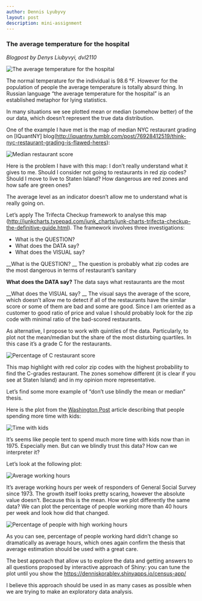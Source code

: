 ```yaml
---
author: Dennis Lyubyvy
layout: post
description: mini-assignment
---
```


### The average temperature for the hospital
_Blogpost by Denys Liubyvyi, dvl2110_

![The average temperature for the hospital](../assets/dennis_blogpost/12pcs-lot-LCD-Home-and-Baby-digital-Electronic-font-b-thermometer-b-font-baby-temperature-font.jpg)

The normal temperature for the individual is 98.6 °F. However for the population of people the average temperature is totally absurd thing. In Russian language “the average temperature for the hospital” is an established metaphor for lying statistics. 

In many situations we see plotted mean or median (somehow better) of the our data, which doesn’t represent the true data distribution. 

One of the example I have met is the map of median NYC restaurant grading on [IQuantNY] blog(http://iquantny.tumblr.com/post/76928412519/think-nyc-restaurant-grading-is-flawed-heres): 

![Median restaurant score](../assets/dennis_blogpost/map.jpg)

Here is the problem I have with this map: I don’t really understand what it gives to me. Should I consider not going to restaurants in red zip codes? Should I move to live to Staten Island? How dangerous are red zones and how safe are green ones?

The average level as an indicator doesn’t allow me to understand what is really going on. 

Let’s apply The Trifecta Checkup framework to analyse this map (http://junkcharts.typepad.com/junk_charts/junk-charts-trifecta-checkup-the-definitive-guide.html). The framework involves three investigations: 

*	What is the QUESTION? 
*	What does the DATA say?
*	What does the VISUAL say? 

__What is the QUESTION? __
The question is probably what zip codes are the most dangerous in terms of restaurant’s sanitary 

__What does the DATA say?__
The data says what restaurants are the most 

__What does the VISUAL say? __
The visual says the average of the score, which doesn’t allow me to detect if all of the restaurants have the similar score or some of them are bad and some are good. Since I am oriented as a customer to good ratio of price and value I should probably look for the zip code with minimal ratio of the bad-scored restaurants.

As alternative, I propose to work with quintiles of the data. Particularly, to plot not the mean/median but the share of the most disturbing quartiles. In this case it’s a grade C for the restaurants. 

![Percentage of C restaurant score](../assets/dennis_blogpost/dennis_map.png)

This map highlight with red color zip codes with the highest probability to find the C-grades restaurant. The zones somehow different (it is clear if you see at Staten Island) and in my opinion more representative. 

Let’s find some more example of “don’t use blindly the mean or median” thesis. 

Here is the plot from the [Washington Post](http://www.washingtonpost.com/local/making-time-for-kids-study-says-quality-trumps-quantity/2015/03/28/10813192-d378-11e4-8fce-3941fc548f1c_story.html) article describing that people spending more time with kids: 

![Time with kids](../assets/dennis_blogpost/wp.png)

It’s seems like people tent to spend much more time with kids now than in 1975. Especially men. But can we blindly trust this data? How can we interpreter it? 

Let’s look at the following plot:

![Average working hours](../assets/dennis_blogpost/Rplot03.png)

It’s average working hours per week of responders of General Social Survey since 1973. The growth itself looks pretty scaring, however the absolute value doesn’t. Because this is the mean. How we plot differently the same data? We can plot the percentage of people working more than 40 hours per week and look how did that changed. 

![Percentage of people with high working hours](../assets/dennis_blogpost/Rplot05.png)

As you can see, percentage of people working hard didn’t change so dramatically as average hours, which ones again confirm the thesis that average estimation should be used with a great care.

The best approach that allow us to explore the data and getting answers to all questions proposed by interactive approach of Shiny: you can tune the plot until you show the 
https://denniskorablev.shinyapps.io/census-app/ 

I believe this approach should be used in as many cases as possible when we are trying to make an exploratory data analysis.


